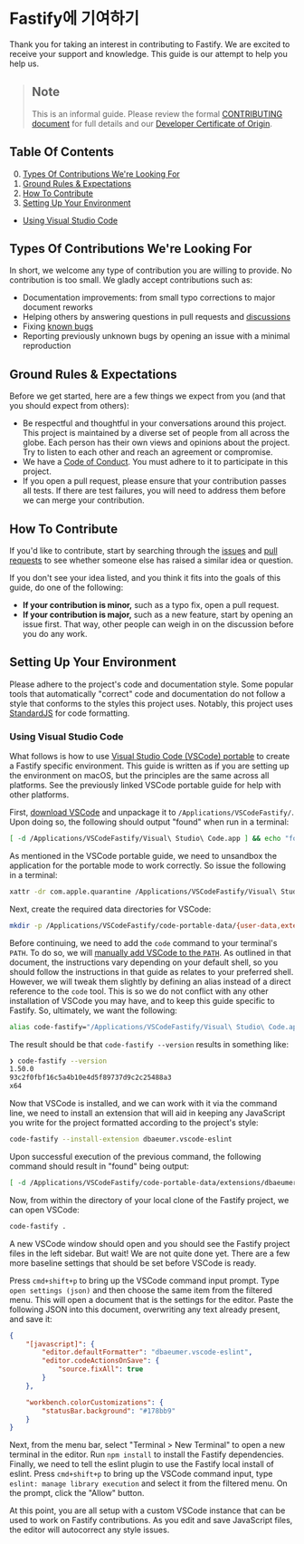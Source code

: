 # Fastify에 기여하기
<a id="contributing"></a>

Thank you for taking an interest in contributing to Fastify. We are excited
to receive your support and knowledge. This guide is our attempt to help you
help us.

> ## Note
> This is an informal guide. Please review the formal
> [CONTRIBUTING document](https://github.com/fastify/fastify/blob/main/CONTRIBUTING.md) for full details and our
> [Developer Certificate of Origin](https://en.wikipedia.org/wiki/Developer_Certificate_of_Origin).

## Table Of Contents
<a id="contributing-toc"></a>

0. [Types Of Contributions We're Looking For](#contribution-types)
0. [Ground Rules & Expectations](#contributing-rules)
0. [How To Contribute](#contributing-how-to)
0. [Setting Up Your Environment](#contributing-environment)
  * [Using Visual Studio Code](#contributing-vscode)

## Types Of Contributions We're Looking For
<a id="contribution-types"></a>

In short, we welcome any type of contribution you are willing to provide. No
contribution is too small. We gladly accept contributions such as:

* Documentation improvements: from small typo corrections to major document reworks
* Helping others by answering questions in pull requests and [discussions](https://github.com/fastify/fastify/discussions)
* Fixing [known bugs](https://github.com/fastify/fastify/issues?q=is%3Aissue+is%3Aopen+label%3Abug)
* Reporting previously unknown bugs by opening an issue with a minimal reproduction

## Ground Rules & Expectations
<a id="contributing-rules"></a>

Before we get started, here are a few things we expect from you (and that
you should expect from others):

* Be respectful and thoughtful in your conversations around this project. This
  project is maintained by a diverse set of people from all across the globe.
  Each person has their own views and opinions about the project. Try to listen
  to each other and reach an agreement or compromise.
* We have a [Code of Conduct](https://github.com/fastify/fastify/blob/main/CODE_OF_CONDUCT.md). You must adhere to it to
  participate in this project.
* If you open a pull request, please ensure that your contribution passes all
  tests. If there are test failures, you will need to address them before we
  can merge your contribution.

## How To Contribute
<a id="contributing-how-to"></a>

If you'd like to contribute, start by searching through the
[issues](https://github.com/fastify/fastify/issues) and
[pull requests](https://github.com/fastify/fastify/pulls) to see whether
someone else has raised a similar idea or question.

If you don't see your idea listed, and you think it fits into the goals of this
guide, do one of the following:
* **If your contribution is minor,** such as a typo fix, open a pull request.
* **If your contribution is major,** such as a new feature, start by opening an
  issue first. That way, other people can weigh in on the discussion before you
  do any work.

<!--
TODO: add link to a style guide, when we have one, here as in
https://github.com/github/opensource.guide/blob/2868efbf0c14aec821909c19e210c3603a4a7805/CONTRIBUTING.md#style-guide
-->

## Setting Up Your Environment
<a id="contributing-environment"></a>

Please adhere to the project's code and documentation style. Some popular tools
that automatically "correct" code and documentation do not follow a style that
conforms to the styles this project uses. Notably, this project uses
[StandardJS](https://standardjs.com) for code formatting.

### Using Visual Studio Code
<a id="contributing-vscode"></a>

What follows is how to use [Visual Studio Code (VSCode) portable](https://code.visualstudio.com/docs/editor/portable)
to create a Fastify specific environment. This guide is written as if you are
setting up the environment on macOS, but the principles are the same across
all platforms. See the previously linked VSCode portable guide for help with
other platforms.

First, [download VSCode](https://code.visualstudio.com/download) and unpackage
it to `/Applications/VSCodeFastify/`. Upon doing so, the following should
output "found" when run in a terminal:

```sh
[ -d /Applications/VSCodeFastify/Visual\ Studio\ Code.app ] && echo "found"
```

As mentioned in the VSCode portable guide, we need to unsandbox the application
for the portable mode to work correctly. So issue the following in a terminal:

```sh
xattr -dr com.apple.quarantine /Applications/VSCodeFastify/Visual\ Studio\ Code.app
```

Next, create the required data directories for VSCode:

```sh
mkdir -p /Applications/VSCodeFastify/code-portable-data/{user-data,extensions}
```

Before continuing, we need to add the `code` command to your terminal's
`PATH`. To do so, we will [manually add VSCode to the `PATH`](https://code.visualstudio.com/docs/setup/mac#_launching-from-the-command-line). As outlined in that document, the
instructions vary depending on your default shell, so you should follow the
instructions in that guide as relates to your preferred shell. However, we will
tweak them slightly by defining an alias instead of a direct reference to the
`code` tool. This is so we do not conflict with any other installation of
VSCode you may have, and to keep this guide specific to Fastify. So, ultimately,
we want the following:

```sh
alias code-fastify="/Applications/VSCodeFastify/Visual\ Studio\ Code.app/Contents/Resources/app/bin/code"
```

The result should be that `code-fastify --version` results in something like:

```sh
❯ code-fastify --version
1.50.0
93c2f0fbf16c5a4b10e4d5f89737d9c2c25488a3
x64
```

Now that VSCode is installed, and we can work with it via the command line,
we need to install an extension that will aid in keeping any JavaScript you
write for the project formatted according to the project's style:

```sh
code-fastify --install-extension dbaeumer.vscode-eslint
```

Upon successful execution of the previous command, the following command should
result in "found" being output:

```sh
[ -d /Applications/VSCodeFastify/code-portable-data/extensions/dbaeumer.vscode-eslint-* ] && echo "found"
```

Now, from within the directory of your local clone of the Fastify project, we
can open VSCode:

```sh
code-fastify .
```

A new VSCode window should open and you should see the Fastify project files
in the left sidebar. But wait! We are not quite done yet. There are a few more
baseline settings that should be set before VSCode is ready.

Press `cmd+shift+p` to bring up the VSCode command input prompt. Type
`open settings (json)` and then choose the same item from the filtered menu.
This will open a document that is the settings for the editor. Paste
the following JSON into this document, overwriting any text already present,
and save it:

```json
{
    "[javascript]": {
        "editor.defaultFormatter": "dbaeumer.vscode-eslint",
        "editor.codeActionsOnSave": {
            "source.fixAll": true
        }
    },

    "workbench.colorCustomizations": {
        "statusBar.background": "#178bb9"
    }
}
```

Next, from the menu bar, select "Terminal > New Terminal" to open a new terminal
in the editor. Run `npm install` to install the Fastify dependencies. Finally,
we need to tell the eslint plugin to use the Fastify local install of eslint.
Press `cmd+shift+p` to bring up the VSCode command input, type
`eslint: manage library execution` and select it from the filtered menu. On
the prompt, click the "Allow" button.

At this point, you are all setup with a custom VSCode instance that can be used
to work on Fastify contributions. As you edit and save JavaScript files, the
editor will autocorrect any style issues.
